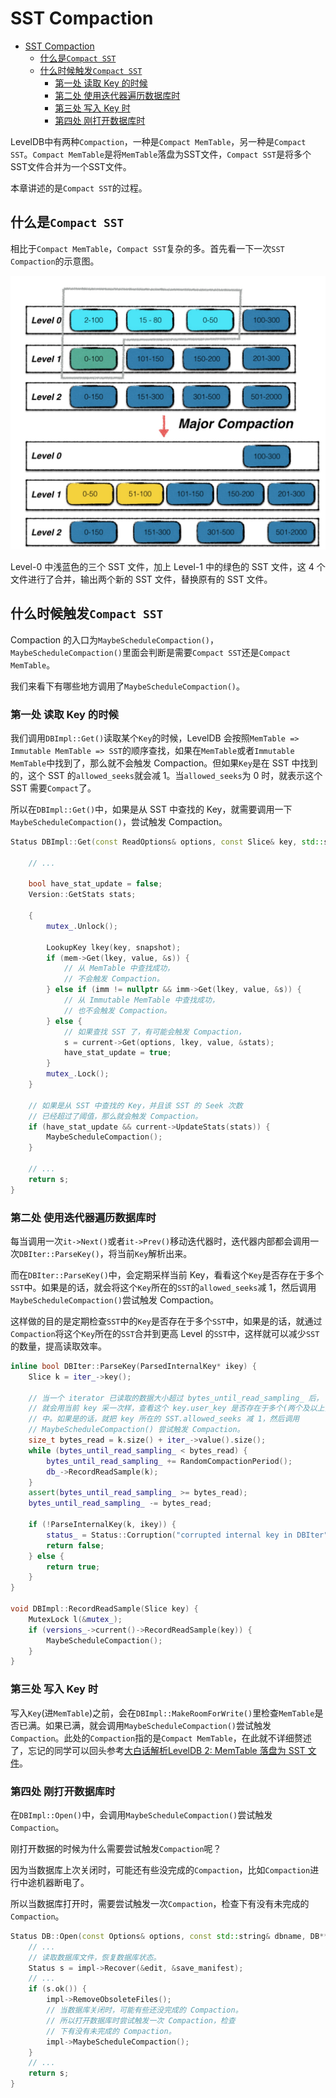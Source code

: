 # SST Compaction

- [SST Compaction](#sst-compaction)
  - [什么是`Compact SST`](#什么是compact-sst)
  - [什么时候触发`Compact SST`](#什么时候触发compact-sst)
    - [第一处 读取 Key 的时候](#第一处-读取-key-的时候)
    - [第二处 使用迭代器遍历数据库时](#第二处-使用迭代器遍历数据库时)
    - [第三处 写入 Key 时](#第三处-写入-key-时)
    - [第四处 刚打开数据库时](#第四处-刚打开数据库时)


LevelDB中有两种`Compaction`，一种是`Compact MemTable`，另一种是`Compact SST`。`Compact MemTable`是将`MemTable`落盘为SST文件，`Compact SST`是将多个SST文件合并为一个SST文件。

本章讲述的是`Compact SST`的过程。

## 什么是`Compact SST`

相比于`Compact MemTable`，`Compact SST`复杂的多。首先看一下一次`SST Compaction`的示意图。

![SST Compaction](./image/image-2.png)

Level-0 中浅蓝色的三个 SST 文件，加上 Level-1 中的绿色的 SST 文件，这 4 个文件进行了合并，输出两个新的 SST 文件，替换原有的 SST 文件。

## 什么时候触发`Compact SST`

Compaction 的入口为`MaybeScheduleCompaction()`，`MaybeScheduleCompaction()`里面会判断是需要`Compact SST`还是`Compact MemTable`。

我们来看下有哪些地方调用了`MaybeScheduleCompaction()`。

### 第一处 读取 Key 的时候

我们调用`DBImpl::Get()`读取某个`Key`的时候，LevelDB 会按照`MemTable => Immutable MemTable => SST`的顺序查找，如果在`MemTable`或者`Immutable MemTable`中找到了，那么就不会触发 Compaction。但如果`Key`是在 SST 中找到的，这个 SST 的`allowed_seeks`就会减 1。当`allowed_seeks`为 0 时，就表示这个 SST 需要`Compact`了。

所以在`DBImpl::Get()`中，如果是从 SST 中查找的 Key，就需要调用一下`MaybeScheduleCompaction()`，尝试触发 Compaction。

```cpp
Status DBImpl::Get(const ReadOptions& options, const Slice& key, std::string* value) {
    
    // ...

    bool have_stat_update = false;
    Version::GetStats stats;

    {
        mutex_.Unlock();
        
        LookupKey lkey(key, snapshot);
        if (mem->Get(lkey, value, &s)) {
            // 从 MemTable 中查找成功，
            // 不会触发 Compaction。
        } else if (imm != nullptr && imm->Get(lkey, value, &s)) {
            // 从 Immutable MemTable 中查找成功，
            // 也不会触发 Compaction。
        } else {
            // 如果查找 SST 了，有可能会触发 Compaction，
            s = current->Get(options, lkey, value, &stats);
            have_stat_update = true;
        }
        mutex_.Lock();
    }

    // 如果是从 SST 中查找的 Key，并且该 SST 的 Seek 次数
    // 已经超过了阈值，那么就会触发 Compaction。
    if (have_stat_update && current->UpdateStats(stats)) {
        MaybeScheduleCompaction();
    }
    
    // ...
    return s;
}
```

### 第二处 使用迭代器遍历数据库时

每当调用一次`it->Next()`或者`it->Prev()`移动迭代器时，迭代器内部都会调用一次`DBIter::ParseKey()`，将当前`Key`解析出来。

而在`DBIter::ParseKey()`中，会定期采样当前 Key，看看这个`Key`是否存在于多个`SST`中。如果是的话，就会将这个`Key`所在的`SST`的`allowed_seeks`减 1，然后调用`MaybeScheduleCompaction()`尝试触发 Compaction。

这样做的目的是定期检查`SST`中的`Key`是否存在于多个`SST`中，如果是的话，就通过`Compaction`将这个`Key`所在的`SST`合并到更高 Level 的`SST`中，这样就可以减少`SST`的数量，提高读取效率。

```c++
inline bool DBIter::ParseKey(ParsedInternalKey* ikey) {
    Slice k = iter_->key();

    // 当一个 iterator 已读取的数据大小超过 bytes_until_read_sampling_ 后，
    // 就会用当前 key 采一次样，查看这个 key.user_key 是否存在于多个(两个及以上) SST 
    // 中。如果是的话，就把 key 所在的 SST.allowed_seeks 减 1，然后调用
    // MaybeScheduleCompaction() 尝试触发 Compaction。
    size_t bytes_read = k.size() + iter_->value().size();
    while (bytes_until_read_sampling_ < bytes_read) {
        bytes_until_read_sampling_ += RandomCompactionPeriod();
        db_->RecordReadSample(k);
    }
    assert(bytes_until_read_sampling_ >= bytes_read);
    bytes_until_read_sampling_ -= bytes_read;

    if (!ParseInternalKey(k, ikey)) {
        status_ = Status::Corruption("corrupted internal key in DBIter");
        return false;
    } else {
        return true;
    }
}

void DBImpl::RecordReadSample(Slice key) {
    MutexLock l(&mutex_);
    if (versions_->current()->RecordReadSample(key)) {
        MaybeScheduleCompaction();
    }
}
```

### 第三处 写入 Key 时

写入`Key`(进`MemTable`)之前，会在`DBImpl::MakeRoomForWrite()`里检查`MemTable`是否已满。如果已满，就会调用`MaybeScheduleCompaction()`尝试触发 `Compaction`。此处的`Compaction`指的是`Compact MemTable`，在此就不详细赘述了，忘记的同学可以回头参考[大白话解析LevelDB 2: MemTable 落盘为 SST 文件](https://blog.csdn.net/sinat_38293503/article/details/135662037#Compact_MemTable_12)。

### 第四处 刚打开数据库时

在`DBImpl::Open()`中，会调用`MaybeScheduleCompaction()`尝试触发`Compaction`。

刚打开数据的时候为什么需要尝试触发`Compaction`呢？

因为当数据库上次关闭时，可能还有些没完成的`Compaction`，比如`Compaction`进行中途机器断电了。

所以当数据库打开时，需要尝试触发一次`Compaction`，检查下有没有未完成的`Compaction`。

```c++
Status DB::Open(const Options& options, const std::string& dbname, DB** dbptr) {
    // ...
    // 读取数据库文件，恢复数据库状态。
    Status s = impl->Recover(&edit, &save_manifest);
    // ...
    if (s.ok()) {
        impl->RemoveObsoleteFiles();
        // 当数据库关闭时，可能有些还没完成的 Compaction。
        // 所以打开数据库时尝试触发一次 Compaction，检查
        // 下有没有未完成的 Compaction。
        impl->MaybeScheduleCompaction();
    }
    // ...
    return s;
}
```


